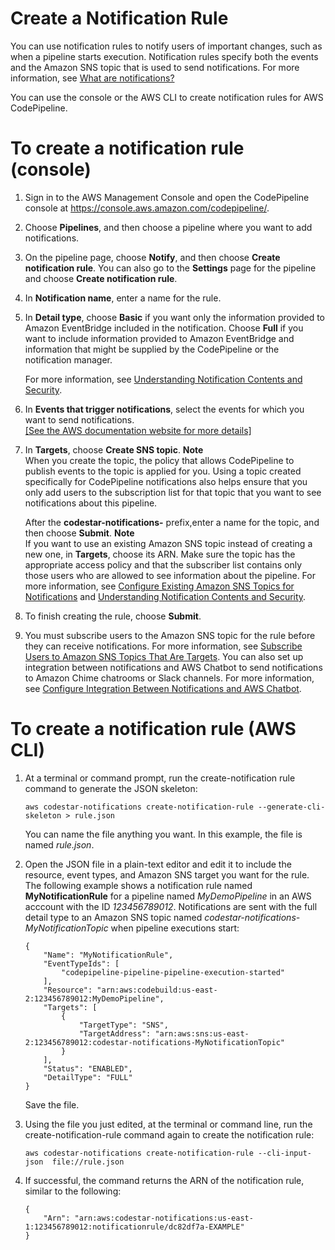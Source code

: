 # Create a Notification Rule<a name="notification-rule-create"></a>

You can use notification rules to notify users of important changes, such as when a pipeline starts execution\. Notification rules specify both the events and the Amazon SNS topic that is used to send notifications\. For more information, see [What are notifications?](https://docs.aws.amazon.com/codestar-notifications/latest/userguide/welcome.html)

You can use the console or the AWS CLI to create notification rules for AWS CodePipeline\. <a name="notification-rule-create-console"></a>

# To create a notification rule \(console\)<a name="notification-rule-create-console"></a>

1. Sign in to the AWS Management Console and open the CodePipeline console at [https://console\.aws\.amazon\.com/codepipeline/](https://console.aws.amazon.com/codepipeline/)\.

1. Choose **Pipelines**, and then choose a pipeline where you want to add notifications\.

1. On the pipeline page, choose **Notify**, and then choose **Create notification rule**\. You can also go to the **Settings** page for the pipeline and choose **Create notification rule**\.

1. In **Notification name**, enter a name for the rule\.

1. In **Detail type**, choose **Basic** if you want only the information provided to Amazon EventBridge included in the notification\. Choose **Full** if you want to include information provided to Amazon EventBridge and information that might be supplied by the CodePipeline or the notification manager\.

   For more information, see [Understanding Notification Contents and Security](https://docs.aws.amazon.com/codestar-notifications/latest/userguide/security.html#security-notifications)\.

1.  In **Events that trigger notifications**, select the events for which you want to send notifications\.     
[\[See the AWS documentation website for more details\]](http://docs.aws.amazon.com/codepipeline/latest/userguide/notification-rule-create.html)

1. In **Targets**, choose **Create SNS topic**\.
**Note**  
When you create the topic, the policy that allows CodePipeline to publish events to the topic is applied for you\. Using a topic created specifically for CodePipeline notifications also helps ensure that you only add users to the subscription list for that topic that you want to see notifications about this pipeline\.

   After the **codestar\-notifications\-** prefix,enter a name for the topic, and then choose **Submit**\.
**Note**  
If you want to use an existing Amazon SNS topic instead of creating a new one, in **Targets**, choose its ARN\. Make sure the topic has the appropriate access policy and that the subscriber list contains only those users who are allowed to see information about the pipeline\. For more information, see [Configure Existing Amazon SNS Topics for Notifications](https://docs.aws.amazon.com/codestar-notifications/latest/userguide/set-up-sns.html) and [Understanding Notification Contents and Security](https://docs.aws.amazon.com/codestar-notifications/latest/userguide/security.html#security-notifications)\. 

1. To finish creating the rule, choose **Submit**\.

1. You must subscribe users to the Amazon SNS topic for the rule before they can receive notifications\. For more information, see [Subscribe Users to Amazon SNS Topics That Are Targets](https://docs.aws.amazon.com/codestar-notifications/latest/userguide/subscribe-users-sns.html)\. You can also set up integration between notifications and AWS Chatbot to send notifications to Amazon Chime chatrooms or Slack channels\. For more information, see [Configure Integration Between Notifications and AWS Chatbot](https://docs.aws.amazon.com/codestar-notifications/latest/userguide/notifications-chatbot.html)\.<a name="notification-rule-create-cli"></a>

# To create a notification rule \(AWS CLI\)<a name="notification-rule-create-cli"></a>

1. At a terminal or command prompt, run the create\-notification rule command to generate the JSON skeleton:

   ```
   aws codestar-notifications create-notification-rule --generate-cli-skeleton > rule.json
   ```

   You can name the file anything you want\. In this example, the file is named *rule\.json*\.

1. Open the JSON file in a plain\-text editor and edit it to include the resource, event types, and Amazon SNS target you want for the rule\. The following example shows a notification rule named **MyNotificationRule** for a pipeline named *MyDemoPipeline* in an AWS acccount with the ID *123456789012*\. Notifications are sent with the full detail type to an Amazon SNS topic named *codestar\-notifications\-MyNotificationTopic* when pipeline executions start:

   ```
   {
       "Name": "MyNotificationRule",
       "EventTypeIds": [
           "codepipeline-pipeline-pipeline-execution-started"
       ],
       "Resource": "arn:aws:codebuild:us-east-2:123456789012:MyDemoPipeline",
       "Targets": [
           {
               "TargetType": "SNS",
               "TargetAddress": "arn:aws:sns:us-east-2:123456789012:codestar-notifications-MyNotificationTopic"
           }
       ],
       "Status": "ENABLED",
       "DetailType": "FULL"
   }
   ```

   Save the file\.

1. Using the file you just edited, at the terminal or command line, run the create\-notification\-rule command again to create the notification rule:

   ```
   aws codestar-notifications create-notification-rule --cli-input-json  file://rule.json
   ```

1. If successful, the command returns the ARN of the notification rule, similar to the following:

   ```
   {
       "Arn": "arn:aws:codestar-notifications:us-east-1:123456789012:notificationrule/dc82df7a-EXAMPLE"
   }
   ```